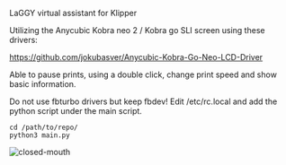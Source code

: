 LaGGY virtual assistant for Klipper


Utilizing the Anycubic Kobra neo 2 / Kobra go SLI screen using these drivers:

https://github.com/jokubasver/Anycubic-Kobra-Go-Neo-LCD-Driver

Able to pause prints, using a double click, change print speed and show basic information. 

Do not use fbturbo drivers but keep fbdev!
Edit /etc/rc.local and add the python script under the main script.
```
cd /path/to/repo/
python3 main.py
```

![closed-mouth](https://github.com/user-attachments/assets/dc605cd4-71ec-4e6b-b27b-74afac130eb0)
